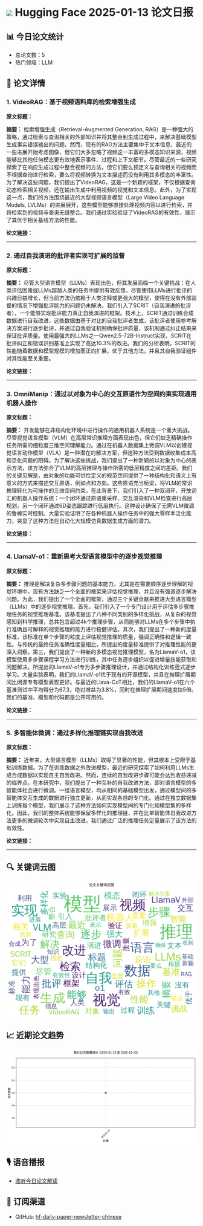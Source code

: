 
# <img src="https://huggingface.co/datasets/huggingface/brand-assets/resolve/main/hf-logo.png" width="30"/> Hugging Face 2025-01-13 论文日报

## 📊 今日论文统计
- 总论文数：5
- 热门领域：LLM

## 📝 论文详情


### 1. VideoRAG：基于视频语料库的检索增强生成

**原文标题：** 

**摘要：**
检索增强生成（Retrieval-Augmented Generation, RAG）是一种强大的策略，通过检索与查询相关的外部知识并将其整合到生成过程中，来解决基础模型生成事实错误输出的问题。然而，现有的RAG方法主要集中于文本信息，最近的一些进展开始考虑图像，但它们大多忽略了视频这一丰富的多模态知识来源，视频能够比其他任何模态更有效地表示事件、过程和上下文细节。尽管最近的一些研究探索了在响应生成过程中整合视频的方法，但它们要么预定义与查询相关的视频而不根据查询进行检索，要么将视频转换为文本描述而没有利用其多模态的丰富性。为了解决这些问题，我们提出了VideoRAG，这是一个新颖的框架，不仅根据查询动态检索相关视频，还在输出生成中利用视频的视觉和文本信息。此外，为了实现这一点，我们的方法围绕最近的大型视频语言模型（Large Video Language Models, LVLMs）的进展展开，这些模型能够直接处理视频内容以进行检索，并将检索到的视频与查询无缝整合。我们通过实验验证了VideoRAG的有效性，展示了其优于相关基线方法的性能。

**论文链接：** []()



---

### 2. 通过自我演进的批评者实现可扩展的监督

**原文标题：** 

**摘要：**
尽管大型语言模型（LLMs）表现出色，但其发展面临一个关键挑战：在人类评估困难或LLMs超越人类的任务中提供有效反馈。尽管使用LLMs进行批评的兴趣日益增长，但当前方法仍依赖于人类注释或更强大的模型，使得在没有外部监督的情况下增强批评能力的问题仍未解决。我们引入了SCRIT（自我演进的批评者），一个能够实现批评能力真正自我演进的框架。技术上，SCRIT通过训练合成数据进行自我改进，这些数据由基于对比的自我批评者生成，该批评者使用参考解决方案进行逐步批评，并通过自我验证机制确保批评质量，该机制通过纠正结果来保证批评质量。使用最强大的LLMs之一Qwen2.5-72B-Instruct实现，SCRIT在批评纠正和错误识别基准上实现了高达10.3%的改进。我们的分析表明，SCRIT的性能随着数据和模型规模的增加而正向扩展，优于其他方法，并且其自我验证组件对其性能至关重要。

**论文链接：** []()



---

### 3. OmniManip：通过以对象为中心的交互原语作为空间约束实现通用机器人操作

**原文标题：** 

**摘要：**
开发能够在非结构化环境中进行操作的通用机器人系统是一个重大挑战。尽管视觉语言模型（VLM）在高层常识推理方面表现出色，但它们缺乏精确操作任务所需的细粒度三维空间理解能力。通过在机器人数据集上微调VLM以创建视觉语言动作模型（VLA）是一种潜在的解决方案，但这种方法受到数据收集成本高和泛化问题的阻碍。为了解决这些挑战，我们提出了一种新颖的以对象为中心的表示方法，该方法弥合了VLM的高层推理与操作所需的低层精度之间的差距。我们的关键见解是，由对象的功能可供性定义的规范空间提供了一种结构化和语义上有意义的方式来描述交互原语，例如点和方向。这些原语充当桥梁，将VLM的常识推理转化为可操作的三维空间约束。在此背景下，我们引入了一种双闭环、开放词汇的机器人操作系统：一个闭环通过原语重采样、交互渲染和VLM检查进行高层规划，另一个闭环通过6D姿态跟踪进行低层执行。这种设计确保了无需VLM微调的鲁棒实时控制。大量实验证明了在各种机器人操作任务中的强大零样本泛化能力，突显了这种方法在自动化大规模仿真数据生成方面的潜力。

**论文链接：** []()



---

### 4. LlamaV-o1：重新思考大型语言模型中的逐步视觉推理

**原文标题：** 

**摘要：**
推理是解决复杂多步骤问题的基本能力，尤其是在需要顺序逐步理解的视觉环境中。现有方法缺乏一个全面的框架来评估视觉推理，并且没有强调逐步解决问题。为此，我们提出了一个全面的框架，通过三个关键贡献来推进大型语言模型（LLMs）中的逐步视觉推理。首先，我们引入了一个专门设计用于评估多步骤推理任务的视觉推理基准。该基准提出了八种不同类别的多样化挑战，从复杂的视觉感知到科学推理，总共包含超过4k个推理步骤，从而能够对LLMs在多个步骤中执行准确且可解释的视觉推理的能力进行稳健评估。其次，我们提出了一种新的度量标准，该标准在单个步骤的粒度上评估视觉推理的质量，强调正确性和逻辑一致性。与传统的最终任务准确性度量相比，所提出的度量标准提供了对推理性能的更深入洞察。第三，我们提出了一种新的多模态视觉推理模型，名为LlamaV-o1，该模型使用多步骤课程学习方法进行训练，其中任务逐步组织以促进增量技能获取和问题解决。所提出的LlamaV-o1专为多步骤推理设计，并通过结构化训练范式逐步学习。大量实验表明，我们的LlamaV-o1优于现有的开源模型，并且在推理扩展期间比闭源专有模型表现更好。与最近的Llava-CoT相比，我们的LlamaV-o1在六个基准测试中平均得分为67.3，绝对增益为3.8%，同时在推理扩展期间速度快5倍。我们的基准、模型和代码都是公开可用的。

**论文链接：** []()



---

### 5. 多智能体微调：通过多样化推理链实现自我改进

**原文标题：** 

**摘要：**
近年来，大型语言模型（LLMs）取得了显著的性能，但其根本上受限于基础训练数据。为了在训练数据之外改进模型，最近的研究探索了如何利用LLMs生成合成数据以实现自主自我改进。然而，连续的自我改进步骤可能会达到收益递减的临界点。在本研究中，我们提出了一种互补的自我改进方法，即对语言模型的多智能体社会进行微调。一组语言模型，均从相同的基础模型出发，通过模型间的多智能体交互生成的数据进行独立更新，从而实现各自的专门化。通过在独立数据集上训练每个模型，我们展示了这种方法如何实现模型间的专门化和模型集的多样化。因此，我们的整体系统能够保留多样化的推理链，并在比单智能体自我改进方法更多的微调轮次中实现自主改进。我们通过广泛的推理任务定量展示了该方法的有效性。

**论文链接：** []()



---


## 🔍 关键词云图
![关键词云图](images/keywords_wordcloud.png)

## 📈 近期论文趋势
![论文趋势](images/daily_papers.png)

## 🎙️ 语音播报
- [收听今日论文解读](audio/2025-01-13_daily_papers.mp3)

## 📱 订阅渠道
- GitHub: [hf-daily-paper-newsletter-chinese](https://github.com/2404589803/hf-daily-paper-newsletter-chinese)